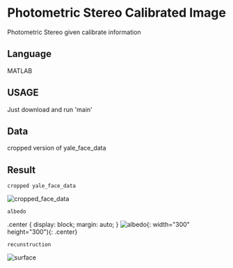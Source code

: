 # Photometric Stereo Calibrated Image

Photometric Stereo given calibrate information

## Language

MATLAB

## USAGE

Just download and run 'main'

## Data

cropped version of yale_face_data

## Result

```
cropped yale_face_data
```
![cropped_face_data](https://user-images.githubusercontent.com/24879626/57118725-39987b00-6da0-11e9-89b9-7d9d8d7e8dfb.jpg)

```
albedo
```
.center {
  display: block;
  margin: auto;
}
![albedo](https://user-images.githubusercontent.com/24879626/57118451-5fbd1b80-6d9e-11e9-97c1-3d952fe20e3f.png){: width="300" height="300"){: .center}

```
recunstruction
```
![surface](https://user-images.githubusercontent.com/24879626/57118701-1a99e900-6da0-11e9-90f1-52e11ff16ae5.png)

